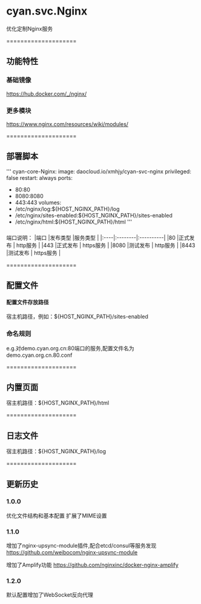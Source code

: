 # cyan.svc.Nginx
优化定制Nginx服务

====================
## 功能特性


### 基础镜像
https://hub.docker.com/_/nginx/

### 更多模块
https://www.nginx.com/resources/wiki/modules/

====================
## 部署脚本

'''
cyan-core-Nginx:
  image: daocloud.io/xmhjy/cyan-svc-nginx
  privileged: false
  restart: always
  ports:
  - 80:80
  - 8080:8080
  - 443:443
  volumes:
  - /etc/nginx/log:${HOST_NGINX_PATH}/log
  - /etc/nginx/sites-enabled:${HOST_NGINX_PATH}/sites-enabled
  - /etc/nginx/html:${HOST_NGINX_PATH}/html
'''

###
端口说明：
|端口 |发布类型 |服务类型   |
|:----|:--------|:----------|
|80   |正式发布 | http服务  |
|443  |正式发布 | https服务 |
|8080 |测试发布 | http服务  |
|8443 |测试发布 | https服务 |


====================
## 配置文件

#### 配置文件存放路径
宿主机路径，例如：${HOST_NGINX_PATH}/sites-enabled

### 命名规则
e.g.对demo.cyan.org.cn:80端口的服务,配置文件名为 demo.cyan.org.cn.80.conf

====================
## 内置页面
宿主机路径：${HOST_NGINX_PATH}/html

====================
## 日志文件
宿主机路径：${HOST_NGINX_PATH}/log


====================
## 更新历史

### 1.0.0 
优化文件结构和基本配置
扩展了MIME设置

### 1.1.0
增加了nginx-upsync-module插件,配合etcd/consul等服务发现
https://github.com/weibocom/nginx-upsync-module

增加了Amplify功能
https://github.com/nginxinc/docker-nginx-amplify

### 1.2.0
默认配置增加了WebSocket反向代理
